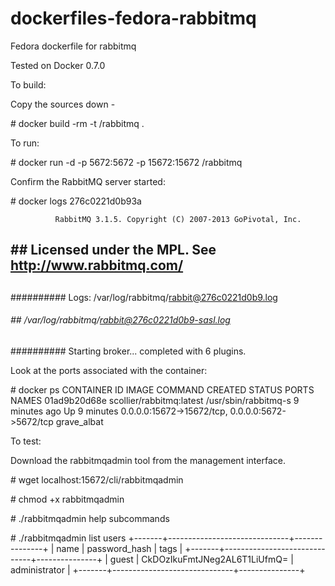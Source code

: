 dockerfiles-fedora-rabbitmq
========================

Fedora dockerfile for rabbitmq

Tested on Docker 0.7.0

To build:

Copy the sources down -


\# docker build -rm -t <username>/rabbitmq .



To run:


\# docker run -d -p 5672:5672 -p 15672:15672 <username>/rabbitmq


Confirm the RabbitMQ server started:


\# docker logs 276c0221d0b93a

              RabbitMQ 3.1.5. Copyright (C) 2007-2013 GoPivotal, Inc.
  ##  ##      Licensed under the MPL.  See http://www.rabbitmq.com/
  ##  ##
  ##########  Logs: /var/log/rabbitmq/rabbit@276c0221d0b9.log
  ######  ##        /var/log/rabbitmq/rabbit@276c0221d0b9-sasl.log
  ##########
              Starting broker... completed with 6 plugins.


Look at the ports associated with the container:


\# docker ps
CONTAINER ID        IMAGE                      COMMAND                CREATED             STATUS              PORTS                                              NAMES
01ad9b20d68e        scollier/rabbitmq:latest   /usr/sbin/rabbitmq-s   9 minutes ago       Up 9 minutes        0.0.0.0:15672->15672/tcp, 0.0.0.0:5672->5672/tcp   grave_albat


To test:

Download the rabbitmqadmin tool from the management interface.


\# wget localhost:15672/cli/rabbitmqadmin

\# chmod +x rabbitmqadmin 

\# ./rabbitmqadmin help subcommands

\# ./rabbitmqadmin list users
+-------+------------------------------+---------------+
| name  |        password_hash         |     tags      |
+-------+------------------------------+---------------+
| guest | CkDOzIkuFmtJNeg2AL6T1LiUfmQ= | administrator |
+-------+------------------------------+---------------+

